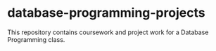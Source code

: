 # database-programming-projects
This repository contains coursework and project work for a Database Programming class. 
